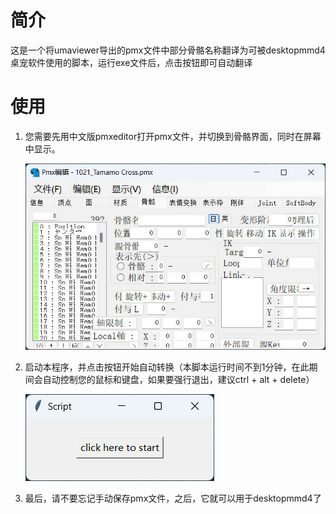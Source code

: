 # 简介

这是一个将umaviewer导出的pmx文件中部分骨骼名称翻译为可被desktopmmd4桌宠软件使用的脚本，运行exe文件后，点击按钮即可自动翻译

# 使用

1. 您需要先用中文版pmxeditor打开pmx文件，并切换到骨骼界面，同时在屏幕中显示。

   ![1705976022013](image/README/1705976022013.jpg)
2. 启动本程序，并点击按钮开始自动转换（本脚本运行时间不到1分钟，在此期间会自动控制您的鼠标和键盘，如果要强行退出，建议ctrl + alt + delete）

   ![1705976285639](image/README/1705976285639.png)
3. 最后，请不要忘记手动保存pmx文件，之后，它就可以用于desktopmmd4了
